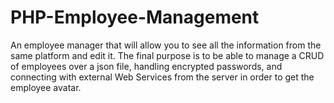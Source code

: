 # PHP-Employee-Management
An employee manager that will allow you to see all the information from the same platform and edit it. The final purpose is to be able to manage a CRUD of employees over a json file, handling encrypted passwords, and connecting with external Web Services from the server in order to get the employee avatar.
